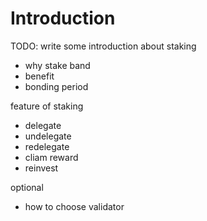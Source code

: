 # Introduction

TODO: write some introduction about staking

- why stake band
- benefit
- bonding period

feature of staking

- delegate
- undelegate
- redelegate
- cliam reward
- reinvest

optional

- how to choose validator

